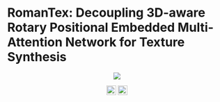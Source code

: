 # RomanTex: Decoupling 3D-aware Rotary Positional Embedded Multi-Attention Network for Texture Synthesis
<p align="center"> 
  <img src="./assets/teaser.jpg">

</p>


<div align="center">
  <a href=https://oakshy.github.io/RomanTex/ target="_blank"><img src= https://img.shields.io/badge/Project%20page-bb8a2e.svg?logo=github height=22px></a>
  <a href=https://arxiv.org/abs/2503.19011 target="_blank"><img src=https://img.shields.io/badge/arXiv-b5212f.svg?logo=arxiv height=22px></a>
</div>
